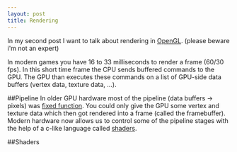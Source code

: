 ```yaml
---
layout: post
title: Rendering
---
```


In my second post I want to talk about rendering in [OpenGL](http://en.wikipedia.org/wiki/OpenGL).
(please beware i'm not an expert)

In modern games you have 16 to 33 milliseconds to render a frame (60/30 fps).
In this short time frame the CPU sends buffered commands to the GPU. 
The GPU than executes these commands on a list of GPU-side data buffers (vertex data, texture data, ...).

##Pipeline
In older GPU hardware most of the pipeline (data buffers -> pixels) was [fixed function](http://en.wikipedia.org/wiki/Fixed-function).
You could only give the GPU some vertex and texture data which then got rendered into a frame (called the framebuffer).
Modern hardware now allows us to control some of the pipeline stages with the help of a c-like language called [shaders](http://en.wikipedia.org/wiki/Shader).

##Shaders

